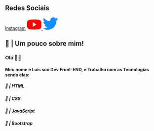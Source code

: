 
<p align="center">
  <h2>Redes Sociais</h2>
  <a href="https://instagram.com/lszofficial">Instagram</a> 
  <a href="https://www.youtube.com/channel/UCRp01kjOxdBW4JbAN5-CGHg?view_as=subscriber"><img src="youtube.png"</a> 
  <a href="https://twitter.com/HProgramador"><img src="Twitter.png"></a>
</p>



## 👑 | Um pouco sobre mim!

<h3>Olá 👋🏻</h3>
<h4>Meu nome é Luis sou Dev Front-END, e Trabalho com as Tecnologias sendo elas:</h4>
<h5>🚀 | HTML</h5>
<h5>🧪 | CSS</h5>
<h5>🚀 | JavaScript
<h5>🧪 | Bootstrap</h5>
  
